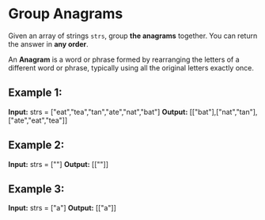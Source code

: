 # Group Anagrams

Given an array of strings  `strs`, group  **the anagrams**  together. You can return the answer in  **any order**.

An  **Anagram**  is a word or phrase formed by rearranging the letters of a different word or phrase, typically using all the original letters exactly once.

## **Example 1:**
**Input:** strs = ["eat","tea","tan","ate","nat","bat"]
**Output:** [["bat"],["nat","tan"],["ate","eat","tea"]]

## **Example 2:**
**Input:** strs = [""]
**Output:** [[""]]

## **Example 3:**
**Input:** strs = ["a"]
**Output:** [["a"]]